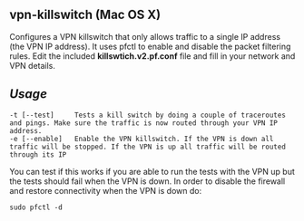 ## vpn-killswitch (Mac OS X)
Configures a VPN killswitch that only allows traffic to a single IP address (the VPN IP address). It uses pfctl to enable and disable the packet filtering rules. Edit the included **killswtich.v2.pf.conf** file and fill in your network and VPN details.

## *Usage*
    -t [--test]     Tests a kill switch by doing a couple of traceroutes and pings. Make sure the traffic is now routed through your VPN IP address.
    -e [--enable]   Enable the VPN killswitch. If the VPN is down all traffic will be stopped. If the VPN is up all traffic will be routed through its IP

You can test if this works if you are able to run the tests with the VPN up but the tests should fail when the VPN is down. In order to disable the firewall and restore connectivity when the VPN is down do:

    sudo pfctl -d

